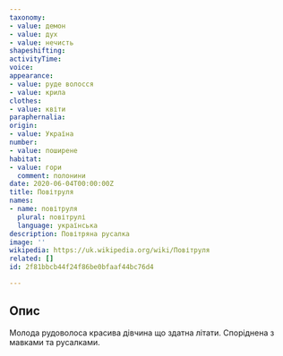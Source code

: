 ```yaml
---
taxonomy:
- value: демон
- value: дух
- value: нечисть
shapeshifting:
activityTime:
voice:
appearance:
- value: руде волосся
- value: крила
clothes:
- value: квіти
paraphernalia:
origin:
- value: Україна
number:
- value: поширене
habitat:
- value: гори
  comment: полонини
date: 2020-06-04T00:00:00Z
title: Повітруля
names:
- name: повітруля
  plural: повітрулі
  language: українська
description: Повітряна русалка
image: ''
wikipedia: https://uk.wikipedia.org/wiki/Повітруля
related: []
id: 2f81bbcb44f24f86be0bfaaf44bc76d4

---
```

## Опис
Молода рудоволоса красива дівчина що здатна літати. Споріднена з мавками та русалками.